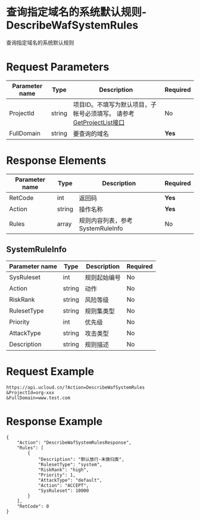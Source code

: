 # 查询指定域名的系统默认规则-DescribeWafSystemRules

查询指定域名的系统默认规则

# Request Parameters
|Parameter name|Type|Description|Required|
|---|---|---|---|
|ProjectId|string|项目ID。不填写为默认项目，子帐号必须填写。 请参考[GetProjectList接口](api/summary/get_project_list)|No|
|FullDomain|string|要查询的域名|**Yes**|

# Response Elements
|Parameter name|Type|Description|Required|
|---|---|---|---|
|RetCode|int|返回码|**Yes**|
|Action|string|操作名称|**Yes**|
|Rules|array|规则内容列表，参考SystemRuleInfo|No|

## SystemRuleInfo
|Parameter name|Type|Description|Required|
|---|---|---|---|
|SysRuleset|int|规则起始编号|No|
|Action|string|动作|No|
|RiskRank|string|风险等级|No|
|RulesetType|string|规则集类型|No|
|Priority|int|优先级|No|
|AttackType|string|攻击类型|No|
|Description|string|规则描述|No|

# Request Example
```
https://api.ucloud.cn/?Action=DescribeWafSystemRules
&ProjectId=org-xxx
&FullDomain=www.test.com
```

# Response Example
```
{
    "Action": "DescribeWafSystemRulesResponse", 
    "Rules": [
        {
            "Description": "默认放行-未做归类", 
            "RulesetType": "system", 
            "RiskRank": "high", 
            "Priority": 1, 
            "AttackType": "default", 
            "Action": "ACCEPT", 
            "SysRuleset": 10000
        }
    ], 
    "RetCode": 0
}
```

